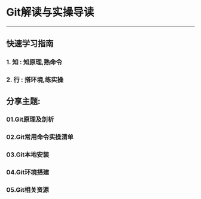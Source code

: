 # Git解读与实操导读
------

## 快速学习指南
### 1. 知 : 知原理,熟命令
### 2. 行 : 搭环境,练实操

## 分享主题:
### 01.Git原理及剖析
### 02.Git常用命令实操清单

### 03.Git本地安装
### 04.Git环境搭建

### 05.Git相关资源